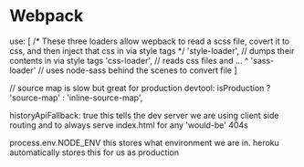 # Webpack

use: [
/*
These three loaders allow wepback to read a scss file,
covert it to css, and then inject that css in via style
tags 
*/
'style-loader', // dumps their contents in via style tags
'css-loader', // reads css files and ... ^
'sass-loader' // uses node-sass behind the scenes to convert file
]


// source map is slow but great for production
devtool: isProduction ? 'source-map' : 'inline-source-map',


historyApiFallback: true
this tells the dev server we are using client side routing
and to always serve index.html for any 'would-be' 404s 

process.env.NODE_ENV this stores what environment we are in. 
heroku automatically stores this for us as production